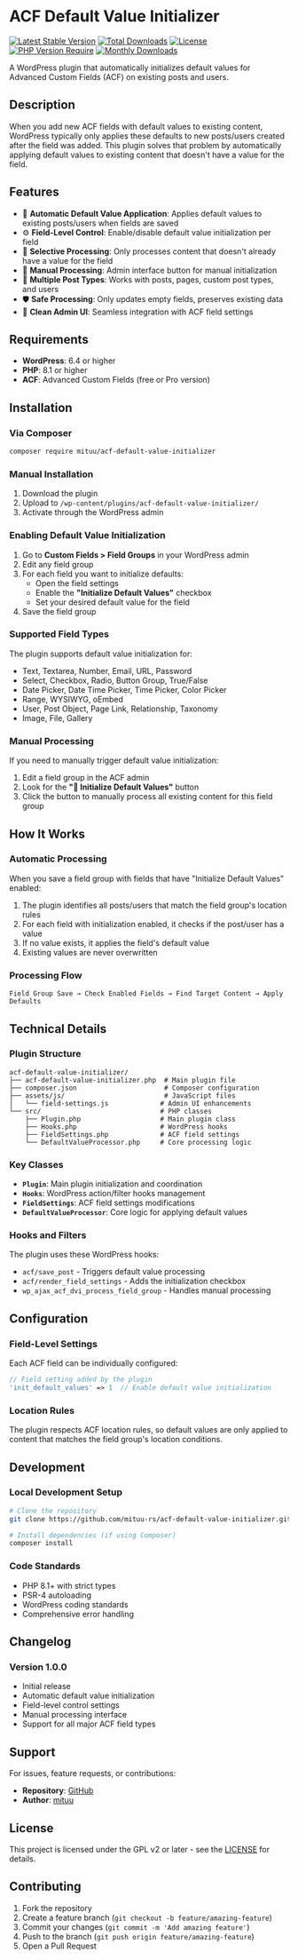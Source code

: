 # ACF Default Value Initializer
[![Latest Stable Version](https://poser.pugx.org/mituu/acf-default-value-initializer/v/stable)](https://packagist.org/packages/mituu/acf-default-value-initializer)
[![Total Downloads](https://poser.pugx.org/mituu/acf-default-value-initializer/downloads)](https://packagist.org/packages/mituu/acf-default-value-initializer)
[![License](https://poser.pugx.org/mituu/acf-default-value-initializer/license)](https://packagist.org/packages/mituu/acf-default-value-initializer)
[![PHP Version Require](https://poser.pugx.org/mituu/acf-default-value-initializer/require/php)](https://packagist.org/packages/mituu/acf-default-value-initializer)
[![Monthly Downloads](https://poser.pugx.org/mituu/acf-default-value-initializer/d/monthly)](https://packagist.org/packages/mituu/acf-default-value-initializer)

A WordPress plugin that automatically initializes default values for Advanced Custom Fields (ACF) on existing posts and users.

## Description

When you add new ACF fields with default values to existing content, WordPress typically only applies these defaults to new posts/users created after the field was added. This plugin solves that problem by automatically applying default values to existing content that doesn't have a value for the field.

## Features

- 🔄 **Automatic Default Value Application**: Applies default values to existing posts/users when fields are saved
- ⚙️ **Field-Level Control**: Enable/disable default value initialization per field
- 🎯 **Selective Processing**: Only processes content that doesn't already have a value for the field
- 🔧 **Manual Processing**: Admin interface button for manual initialization
- 📝 **Multiple Post Types**: Works with posts, pages, custom post types, and users
- 🛡️ **Safe Processing**: Only updates empty fields, preserves existing data
- 🎨 **Clean Admin UI**: Seamless integration with ACF field settings

## Requirements

- **WordPress**: 6.4 or higher
- **PHP**: 8.1 or higher  
- **ACF**: Advanced Custom Fields (free or Pro version)

## Installation

### Via Composer

```bash
composer require mituu/acf-default-value-initializer
```

### Manual Installation

1. Download the plugin
2. Upload to `/wp-content/plugins/acf-default-value-initializer/`
3. Activate through the WordPress admin

### Enabling Default Value Initialization

1. Go to **Custom Fields > Field Groups** in your WordPress admin
2. Edit any field group
3. For each field you want to initialize defaults:
   - Open the field settings
   - Enable the **"Initialize Default Values"** checkbox
   - Set your desired default value for the field
4. Save the field group

### Supported Field Types

The plugin supports default value initialization for:

- Text, Textarea, Number, Email, URL, Password
- Select, Checkbox, Radio, Button Group, True/False
- Date Picker, Date Time Picker, Time Picker, Color Picker
- Range, WYSIWYG, oEmbed
- User, Post Object, Page Link, Relationship, Taxonomy
- Image, File, Gallery

### Manual Processing

If you need to manually trigger default value initialization:

1. Edit a field group in the ACF admin
2. Look for the **"🔄 Initialize Default Values"** button
3. Click the button to manually process all existing content for this field group

## How It Works

### Automatic Processing

When you save a field group with fields that have "Initialize Default Values" enabled:

1. The plugin identifies all posts/users that match the field group's location rules
2. For each field with initialization enabled, it checks if the post/user has a value
3. If no value exists, it applies the field's default value
4. Existing values are never overwritten

### Processing Flow

```
Field Group Save → Check Enabled Fields → Find Target Content → Apply Defaults
```

## Technical Details

### Plugin Structure

```
acf-default-value-initializer/
├── acf-default-value-initializer.php  # Main plugin file
├── composer.json                      # Composer configuration
├── assets/js/                         # JavaScript files
│   └── field-settings.js             # Admin UI enhancements
└── src/                              # PHP classes
    ├── Plugin.php                    # Main plugin class
    ├── Hooks.php                     # WordPress hooks
    ├── FieldSettings.php             # ACF field settings
    └── DefaultValueProcessor.php     # Core processing logic
```

### Key Classes

- **`Plugin`**: Main plugin initialization and coordination
- **`Hooks`**: WordPress action/filter hooks management  
- **`FieldSettings`**: ACF field settings modifications
- **`DefaultValueProcessor`**: Core logic for applying default values

### Hooks and Filters

The plugin uses these WordPress hooks:

- `acf/save_post` - Triggers default value processing
- `acf/render_field_settings` - Adds the initialization checkbox
- `wp_ajax_acf_dvi_process_field_group` - Handles manual processing

## Configuration

### Field-Level Settings

Each ACF field can be individually configured:

```php
// Field setting added by the plugin
'init_default_values' => 1  // Enable default value initialization
```

### Location Rules

The plugin respects ACF location rules, so default values are only applied to content that matches the field group's location conditions.

## Development

### Local Development Setup

```bash
# Clone the repository
git clone https://github.com/mituu-rs/acf-default-value-initializer.git

# Install dependencies (if using Composer)
composer install
```

### Code Standards

- PHP 8.1+ with strict types
- PSR-4 autoloading
- WordPress coding standards
- Comprehensive error handling

## Changelog

### Version 1.0.0
- Initial release
- Automatic default value initialization
- Field-level control settings
- Manual processing interface
- Support for all major ACF field types

## Support

For issues, feature requests, or contributions:

- **Repository**: [GitHub](https://github.com/mituu-rs/acf-default-value-initializer)
- **Author**: [mituu](https://github.com/mituu-rs)

## License

This project is licensed under the GPL v2 or later - see the [LICENSE](https://www.gnu.org/licenses/gpl-2.0.html) for details.

## Contributing

1. Fork the repository
2. Create a feature branch (`git checkout -b feature/amazing-feature`)
3. Commit your changes (`git commit -m 'Add amazing feature'`)
4. Push to the branch (`git push origin feature/amazing-feature`)
5. Open a Pull Request
